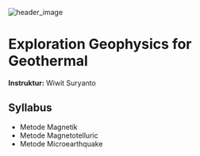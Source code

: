 ![header_image](https://wiwit.staff.ugm.ac.id/images/dp-explogeoth.png)

# Exploration Geophysics for Geothermal
**Instruktur:** 
 Wiwit Suryanto

## Syllabus
* Metode Magnetik
* Metode Magnetotelluric
* Metode Microearthquake
